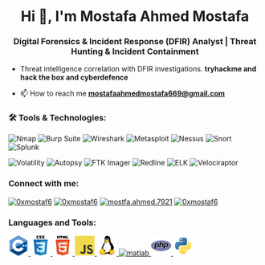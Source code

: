 <h1 align="center">Hi 👋, I'm Mostafa Ahmed Mostafa</h1>
<h3 align="center">Digital Forensics & Incident Response (DFIR) Analyst | Threat Hunting & Incident Containment</h3>

- Threat intelligence correlation with DFIR investigations. **tryhackme and hack the box and cyberdefence**

- 📫 How to reach me **mostafaahmedmostafa669@gmail.com**
<h3 align="left">🛠 Tools & Technologies:</h3>

<p align="left">
  <!-- SOC / Pentest Tools -->
  <img src="https://img.shields.io/badge/Nmap-2C2D72?logo=linux&logoColor=white" alt="Nmap" height="30"/> 
  <img src="https://img.shields.io/badge/Burp%20Suite-FF6F00?logo=burpsuite&logoColor=white" alt="Burp Suite" height="30"/> 
  <img src="https://img.shields.io/badge/Wireshark-1679A7?logo=wireshark&logoColor=white" alt="Wireshark" height="30"/> 
  <img src="https://img.shields.io/badge/Metasploit-000000?logo=metasploit&logoColor=white" alt="Metasploit" height="30"/> 
  <img src="https://img.shields.io/badge/Nessus-009639?logo=tenable&logoColor=white" alt="Nessus" height="30"/> 
  <img src="https://img.shields.io/badge/Snort-E34F26?logo=snort&logoColor=white" alt="Snort" height="30"/> 
  <img src="https://img.shields.io/badge/Splunk-F04E98?logo=splunk&logoColor=white" alt="Splunk" height="30"/> 
</p>

<p align="left">
  <!-- DFIR Tools -->
  <img src="https://img.shields.io/badge/Volatility-39457E?logo=python&logoColor=white" alt="Volatility" height="30"/> 
  <img src="https://img.shields.io/badge/Autopsy-004B87?logo=windows&logoColor=white" alt="Autopsy" height="30"/> 
  <img src="https://img.shields.io/badge/FTK%20Imager-3B3B3B?logo=windows&logoColor=white" alt="FTK Imager" height="30"/> 
  <img src="https://img.shields.io/badge/Redline-990000?logo=firefox&logoColor=white" alt="Redline" height="30"/> 
  <img src="https://img.shields.io/badge/ELK%20Stack-005571?logo=elasticstack&logoColor=white" alt="ELK" height="30"/> 
  <img src="https://img.shields.io/badge/Velociraptor-2E8B57?logo=ubuntu&logoColor=white" alt="Velociraptor" height="30"/> 
</p>

<h3 align="left">Connect with me:</h3>
<p align="left">
<a href="https://twitter.com/0xmostaf6" target="blank"><img align="center" src="https://raw.githubusercontent.com/rahuldkjain/github-profile-readme-generator/master/src/images/icons/Social/twitter.svg" alt="0xmostaf6" height="30" width="40" /></a>
<a href="https://linkedin.com/in/0xmostaf6" target="blank"><img align="center" src="https://raw.githubusercontent.com/rahuldkjain/github-profile-readme-generator/master/src/images/icons/Social/linked-in-alt.svg" alt="0xmostaf6" height="30" width="40" /></a>
<a href="https://fb.com/mostfa.ahmed.7921" target="blank"><img align="center" src="https://raw.githubusercontent.com/rahuldkjain/github-profile-readme-generator/master/src/images/icons/Social/facebook.svg" alt="mostfa.ahmed.7921" height="30" width="40" /></a>
<a href="https://instagram.com/0xmostaf6" target="blank"><img align="center" src="https://raw.githubusercontent.com/rahuldkjain/github-profile-readme-generator/master/src/images/icons/Social/instagram.svg" alt="0xmostaf6" height="30" width="40" /></a>
</p>

<h3 align="left">Languages and Tools:</h3>
<p align="left"> <a href="https://www.w3schools.com/cpp/" target="_blank" rel="noreferrer"> <img src="https://raw.githubusercontent.com/devicons/devicon/master/icons/cplusplus/cplusplus-original.svg" alt="cplusplus" width="40" height="40"/> </a> <a href="https://www.w3schools.com/css/" target="_blank" rel="noreferrer"> <img src="https://raw.githubusercontent.com/devicons/devicon/master/icons/css3/css3-original-wordmark.svg" alt="css3" width="40" height="40"/> </a> <a href="https://www.w3.org/html/" target="_blank" rel="noreferrer"> <img src="https://raw.githubusercontent.com/devicons/devicon/master/icons/html5/html5-original-wordmark.svg" alt="html5" width="40" height="40"/> </a> <a href="https://developer.mozilla.org/en-US/docs/Web/JavaScript" target="_blank" rel="noreferrer"> <img src="https://raw.githubusercontent.com/devicons/devicon/master/icons/javascript/javascript-original.svg" alt="javascript" width="40" height="40"/> </a> <a href="https://www.linux.org/" target="_blank" rel="noreferrer"> <img src="https://raw.githubusercontent.com/devicons/devicon/master/icons/linux/linux-original.svg" alt="linux" width="40" height="40"/> </a> <a href="https://www.mathworks.com/" target="_blank" rel="noreferrer"> <img src="https://upload.wikimedia.org/wikipedia/commons/2/21/Matlab_Logo.png" alt="matlab" width="40" height="40"/> </a> <a href="https://www.php.net" target="_blank" rel="noreferrer"> <img src="https://raw.githubusercontent.com/devicons/devicon/master/icons/php/php-original.svg" alt="php" width="40" height="40"/> </a> <a href="https://www.python.org" target="_blank" rel="noreferrer"> <img src="https://raw.githubusercontent.com/devicons/devicon/master/icons/python/python-original.svg" alt="python" width="40" height="40"/> </a> </p>
